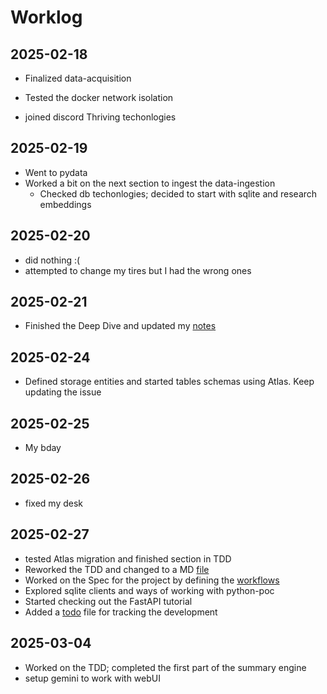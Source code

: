 # Worklog

## 2025-02-18
- Finalized data-acquisition
 - Tested the docker network isolation

- joined discord Thriving techonlogies

## 2025-02-19
- Went to pydata
- Worked a bit on the next section to ingest the data-ingestion
  - Checked db techonlogies; decided to start with sqlite and research embeddings
## 2025-02-20
- did nothing :(
- attempted to change my tires but I had the wrong ones

## 2025-02-21
- Finished the Deep Dive and updated my [notes](./llm.md)

## 2025-02-24
- Defined storage entities and started tables schemas using Atlas. Keep updating the issue
## 2025-02-25
- My bday
## 2025-02-26
- fixed my desk
## 2025-02-27
- tested Atlas migration and finished section in TDD
- Reworked the TDD and changed to a MD [file](./python-poc.tdd.md)
- Worked on the Spec for the project by defining the [workflows](./python-poc.spec.md)
- Explored sqlite clients and ways of working with python-poc
- Started checking out the FastAPI tutorial
- Added a [todo](./pythob-poc.todo.md) file for tracking the development

## 2025-03-04
- Worked on the TDD; completed the first part of the summary engine
- setup gemini to work with webUI
